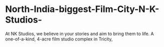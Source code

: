 # North-India-biggest-Film-City-N-K-Studios-
At NK Studios, we believe in your stories and aim to bring them to life. A one-of-a-kind, 4-acre film studio complex in Tricity, 
